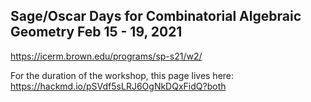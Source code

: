 

## Sage/Oscar Days for Combinatorial Algebraic Geometry Feb 15 - 19, 2021

<a href="https://icerm.brown.edu/programs/sp-s21/w2/">https://icerm.brown.edu/programs/sp-s21/w2/</a> 

For the duration of the workshop, this page lives here: <a href="https://hackmd.io/pSVdf5sLRJ6OgNkDQxFidQ?both">https://hackmd.io/pSVdf5sLRJ6OgNkDQxFidQ?both</a> 
